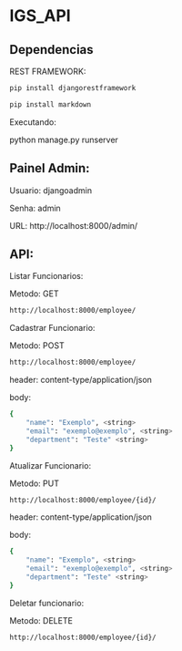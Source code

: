 # IGS_API

## Dependencias

REST FRAMEWORK:

```sh
pip install djangorestframework
```
```sh
pip install markdown
```

Executando:

python manage.py runserver

## Painel Admin:
Usuario: djangoadmin

Senha: admin

URL: http://localhost:8000/admin/

## API:

Listar Funcionarios:

Metodo: GET
```sh
http://localhost:8000/employee/
```

Cadastrar Funcionario:

Metodo: POST
```sh
http://localhost:8000/employee/
```

header: content-type/application/json

body:
```sh
{
    "name": "Exemplo", <string>   
    "email": "exemplo@exemplo", <string>    
    "department": "Teste" <string>   
}
```

Atualizar Funcionario:

Metodo: PUT
```sh
http://localhost:8000/employee/{id}/
```
header: content-type/application/json

body:
```sh
{
    "name": "Exemplo", <string>
    "email": "exemplo@exemplo", <string>
    "department": "Teste" <string>
}
```
Deletar funcionario:

Metodo: DELETE
```sh
http://localhost:8000/employee/{id}/
```
